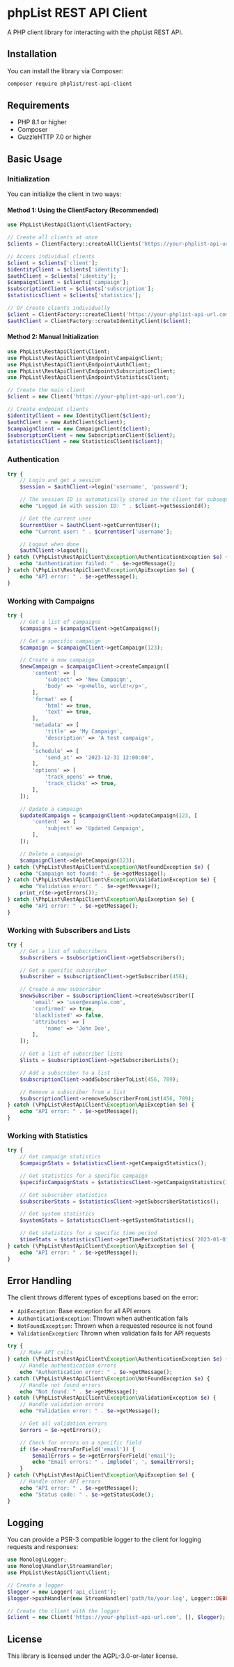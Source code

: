 # phpList REST API Client

A PHP client library for interacting with the phpList REST API.

## Installation

You can install the library via Composer:

```bash
composer require phplist/rest-api-client
```

## Requirements

- PHP 8.1 or higher
- Composer
- GuzzleHTTP 7.0 or higher

## Basic Usage

### Initialization

You can initialize the client in two ways:

#### Method 1: Using the ClientFactory (Recommended)

```php
use PhpList\RestApiClient\ClientFactory;

// Create all clients at once
$clients = ClientFactory::createAllClients('https://your-phplist-api-url.com');

// Access individual clients
$client = $clients['client'];
$identityClient = $clients['identity'];
$authClient = $clients['identity'];
$campaignClient = $clients['campaign'];
$subscriptionClient = $clients['subscription'];
$statisticsClient = $clients['statistics'];

// Or create clients individually
$client = ClientFactory::createClient('https://your-phplist-api-url.com');
$authClient = ClientFactory::createIdentityClient($client);
```

#### Method 2: Manual Initialization

```php
use PhpList\RestApiClient\Client;
use PhpList\RestApiClient\Endpoint\CampaignClient;
use PhpList\RestApiClient\Endpoint\AuthClient;
use PhpList\RestApiClient\Endpoint\SubscriptionClient;
use PhpList\RestApiClient\Endpoint\StatisticsClient;

// Create the main client
$client = new Client('https://your-phplist-api-url.com');

// Create endpoint clients
$identityClient = new IdentityClient($client);
$authClient = new AuthClient($client);
$campaignClient = new CampaignClient($client);
$subscriptionClient = new SubscriptionClient($client);
$statisticsClient = new StatisticsClient($client);
```

### Authentication

```php
try {
    // Login and get a session
    $session = $authClient->login('username', 'password');

    // The session ID is automatically stored in the client for subsequent requests
    echo "Logged in with session ID: " . $client->getSessionId();

    // Get the current user
    $currentUser = $authClient->getCurrentUser();
    echo "Current user: " . $currentUser['username'];

    // Logout when done
    $authClient->logout();
} catch (\PhpList\RestApiClient\Exception\AuthenticationException $e) {
    echo "Authentication failed: " . $e->getMessage();
} catch (\PhpList\RestApiClient\Exception\ApiException $e) {
    echo "API error: " . $e->getMessage();
}
```

### Working with Campaigns

```php
try {
    // Get a list of campaigns
    $campaigns = $campaignClient->getCampaigns();

    // Get a specific campaign
    $campaign = $campaignClient->getCampaign(123);

    // Create a new campaign
    $newCampaign = $campaignClient->createCampaign([
        'content' => [
            'subject' => 'New Campaign',
            'body' => '<p>Hello, world!</p>',
        ],
        'format' => [
            'html' => true,
            'text' => true,
        ],
        'metadata' => [
            'title' => 'My Campaign',
            'description' => 'A test campaign',
        ],
        'schedule' => [
            'send_at' => '2023-12-31 12:00:00',
        ],
        'options' => [
            'track_opens' => true,
            'track_clicks' => true,
        ],
    ]);

    // Update a campaign
    $updatedCampaign = $campaignClient->updateCampaign(123, [
        'content' => [
            'subject' => 'Updated Campaign',
        ],
    ]);

    // Delete a campaign
    $campaignClient->deleteCampaign(123);
} catch (\PhpList\RestApiClient\Exception\NotFoundException $e) {
    echo "Campaign not found: " . $e->getMessage();
} catch (\PhpList\RestApiClient\Exception\ValidationException $e) {
    echo "Validation error: " . $e->getMessage();
    print_r($e->getErrors());
} catch (\PhpList\RestApiClient\Exception\ApiException $e) {
    echo "API error: " . $e->getMessage();
}
```

### Working with Subscribers and Lists

```php
try {
    // Get a list of subscribers
    $subscribers = $subscriptionClient->getSubscribers();

    // Get a specific subscriber
    $subscriber = $subscriptionClient->getSubscriber(456);

    // Create a new subscriber
    $newSubscriber = $subscriptionClient->createSubscriber([
        'email' => 'user@example.com',
        'confirmed' => true,
        'blacklisted' => false,
        'attributes' => [
            'name' => 'John Doe',
        ],
    ]);

    // Get a list of subscriber lists
    $lists = $subscriptionClient->getSubscriberLists();

    // Add a subscriber to a list
    $subscriptionClient->addSubscriberToList(456, 789);

    // Remove a subscriber from a list
    $subscriptionClient->removeSubscriberFromList(456, 789);
} catch (\PhpList\RestApiClient\Exception\ApiException $e) {
    echo "API error: " . $e->getMessage();
}
```

### Working with Statistics

```php
try {
    // Get campaign statistics
    $campaignStats = $statisticsClient->getCampaignStatistics();

    // Get statistics for a specific campaign
    $specificCampaignStats = $statisticsClient->getCampaignStatistics(123);

    // Get subscriber statistics
    $subscriberStats = $statisticsClient->getSubscriberStatistics();

    // Get system statistics
    $systemStats = $statisticsClient->getSystemStatistics();

    // Get statistics for a specific time period
    $timeStats = $statisticsClient->getTimePeriodStatistics('2023-01-01', '2023-12-31');
} catch (\PhpList\RestApiClient\Exception\ApiException $e) {
    echo "API error: " . $e->getMessage();
}
```

## Error Handling

The client throws different types of exceptions based on the error:

- `ApiException`: Base exception for all API errors
- `AuthenticationException`: Thrown when authentication fails
- `NotFoundException`: Thrown when a requested resource is not found
- `ValidationException`: Thrown when validation fails for API requests

```php
try {
    // Make API calls
} catch (\PhpList\RestApiClient\Exception\AuthenticationException $e) {
    // Handle authentication errors
    echo "Authentication error: " . $e->getMessage();
} catch (\PhpList\RestApiClient\Exception\NotFoundException $e) {
    // Handle not found errors
    echo "Not found: " . $e->getMessage();
} catch (\PhpList\RestApiClient\Exception\ValidationException $e) {
    // Handle validation errors
    echo "Validation error: " . $e->getMessage();

    // Get all validation errors
    $errors = $e->getErrors();

    // Check for errors on a specific field
    if ($e->hasErrorsForField('email')) {
        $emailErrors = $e->getErrorsForField('email');
        echo "Email errors: " . implode(', ', $emailErrors);
    }
} catch (\PhpList\RestApiClient\Exception\ApiException $e) {
    // Handle other API errors
    echo "API error: " . $e->getMessage();
    echo "Status code: " . $e->getStatusCode();
}
```

## Logging

You can provide a PSR-3 compatible logger to the client for logging requests and responses:

```php
use Monolog\Logger;
use Monolog\Handler\StreamHandler;
use PhpList\RestApiClient\Client;

// Create a logger
$logger = new Logger('api_client');
$logger->pushHandler(new StreamHandler('path/to/your.log', Logger::DEBUG));

// Create the client with the logger
$client = new Client('https://your-phplist-api-url.com', [], $logger);
```

## License

This library is licensed under the AGPL-3.0-or-later license.
